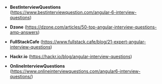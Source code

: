 * **BestInterviewQuestions** (https://www.bestinterviewquestion.com/angular-6-interview-questions)

* **Dzone** (https://dzone.com/articles/50-top-angular-interview-questions-amp-answers)

* **FullStackCafe** (https://www.fullstack.cafe/blog/21-expert-angular-interview-questions)

* **Hackr.io** (https://hackr.io/blog/angular-interview-questions)

* **OnlineInterviewQuestions** (https://www.onlineinterviewquestions.com/angular6-interview-questions/)